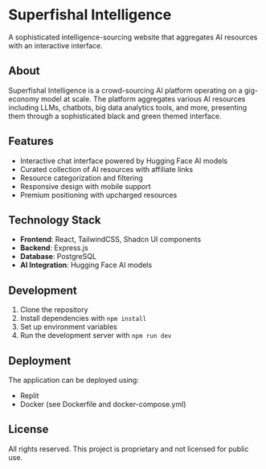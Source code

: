 # Superfishal Intelligence

A sophisticated intelligence-sourcing website that aggregates AI resources with an interactive interface.

## About

Superfishal Intelligence is a crowd-sourcing AI platform operating on a gig-economy model at scale. The platform aggregates various AI resources including LLMs, chatbots, big data analytics tools, and more, presenting them through a sophisticated black and green themed interface.

## Features

- Interactive chat interface powered by Hugging Face AI models
- Curated collection of AI resources with affiliate links
- Resource categorization and filtering
- Responsive design with mobile support
- Premium positioning with upcharged resources

## Technology Stack

- **Frontend**: React, TailwindCSS, Shadcn UI components
- **Backend**: Express.js
- **Database**: PostgreSQL
- **AI Integration**: Hugging Face AI models

## Development

1. Clone the repository
2. Install dependencies with `npm install`
3. Set up environment variables
4. Run the development server with `npm run dev`

## Deployment

The application can be deployed using:
- Replit
- Docker (see Dockerfile and docker-compose.yml)

## License

All rights reserved. This project is proprietary and not licensed for public use.